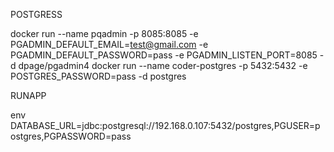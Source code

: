 POSTGRESS

docker run --name pqadmin -p 8085:8085 -e PGADMIN_DEFAULT_EMAIL=test@gmail.com -e PGADMIN_DEFAULT_PASSWORD=pass -e PGADMIN_LISTEN_PORT=8085  -d dpage/pgadmin4
docker run --name coder-postgres -p 5432:5432  -e POSTGRES_PASSWORD=pass -d postgres

RUNAPP

env DATABASE_URL=jdbc:postgresql://192.168.0.107:5432/postgres,PGUSER=postgres,PGPASSWORD=pass
